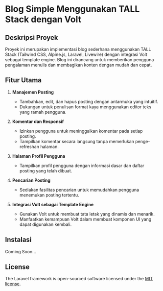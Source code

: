 # Blog Simple Menggunakan TALL Stack dengan Volt

## Deskripsi Proyek

Proyek ini merupakan implementasi blog sederhana menggunakan TALL Stack (Tailwind CSS, Alpine.js, Laravel, Livewire) dengan integrasi Volt sebagai template engine. Blog ini dirancang untuk memberikan pengguna pengalaman menulis dan membagikan konten dengan mudah dan cepat.

## Fitur Utama

1. **Manajemen Posting**

    - Tambahkan, edit, dan hapus posting dengan antarmuka yang intuitif.
    - Dukungan untuk penulisan format kaya menggunakan editor teks yang ramah pengguna.

2. **Komentar dan Responsif**

    - Izinkan pengguna untuk meninggalkan komentar pada setiap posting.
    - Tampilkan komentar secara langsung tanpa memerlukan penge-refreshan halaman.

3. **Halaman Profil Pengguna**

    - Tampilkan profil pengguna dengan informasi dasar dan daftar posting yang telah dibuat.

4. **Pencarian Posting**

    - Sediakan fasilitas pencarian untuk memudahkan pengguna menemukan posting tertentu.

5. **Integrasi Volt sebagai Template Engine**
    - Gunakan Volt untuk membuat tata letak yang dinamis dan menarik.
    - Manfaatkan kemampuan Volt dalam membuat komponen UI yang dapat digunakan kembali.

## Instalasi

Coming Soon...

## License

The Laravel framework is open-sourced software licensed under the [MIT license](https://opensource.org/licenses/MIT).
